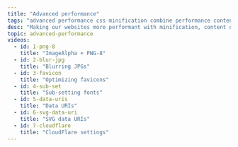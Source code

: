 ```yaml
---
title: "Advanced performance"
tags: "advanced performance css minification combine performance content delivery network cloudflare security"
desc: "Making our websites more performant with minification, content delivery networks, and other optimizations."
topic: advanced-performance
videos:
  - id: 1-png-8
    title: "ImageAlpha + PNG-8"
  - id: 2-blur-jpg
    title: "Blurring JPGs"
  - id: 3-favicon
    title: "Optimizing favicons"
  - id: 4-sub-set
    title: "Sub-setting fonts"
  - id: 5-data-uris
    title: "Data URIs"
  - id: 6-svg-data-uri
    title: "SVG data URIs"
  - id: 7-cloudflare
    title: "CloudFlare settings"
---
```

